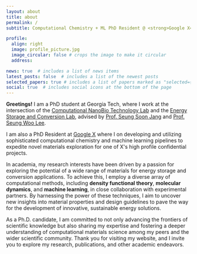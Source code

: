 ```yaml
---
layout: about
title: about
permalink: /
subtitle: Computational Chemistry + ML PhD Resident @ <strong>Google X</strong> | PhD @ <strong>Georgia Tech</strong> 

profile:
  align: right
  image: profile_picture.jpg
  image_circular: false # crops the image to make it circular
  address: 

news: true  # includes a list of news items
latest_posts: false  # includes a list of the newest posts
selected_papers: true # includes a list of papers marked as "selected={true}"
social: true  # includes social icons at the bottom of the page
---
```


<strong>Greetings!</strong> I am a PhD student at Georgia Tech, where I work at the intersection of the [Computational NanoBio Technology Lab](https://cnbt.mse.gatech.edu) and the [Energy Storage and Conversion Lab](https://escl.gatech.edu), advised by [Prof. Seung Soon Jang](https://research.gatech.edu/seung-soon-jang) and [Prof. Seung Woo Lee](https://research.gatech.edu/seung-woo-lee).

I am also a PhD Resident at [Google X](https://x.company) where I on developing and utilizing sophisticated computational chemistry and machine learning pipelines to expedite novel materials exploration for one of X's high profile confidential projects.

In academia, my research interests have been driven by a passion for exploring the potential of a wide range of materials for energy storage and conversion applications. To achieve this, I employ a diverse array of computational methods, including <strong>density functional theory</strong>, <strong>molecular dynamics</strong>, and <strong>machine learning</strong>, in close collaboration with experimental partners. By harnessing the power of these techniques, I aim to uncover new insights into material properties and design guidelines to pave the way for the development of innovative, sustainable energy solutions.

As a Ph.D. candidate, I am committed to not only advancing the frontiers of scientific knowledge but also sharing my expertise and fostering a deeper understanding of computational materials science among my peers and the wider scientific community. Thank you for visiting my website, and I invite you to explore my research, publications, and other academic endeavors.
